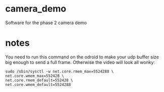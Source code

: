 camera_demo
===========

Software for the phase 2 camera demo


notes
===========

You need to run this command on the odroid to make your udp 
buffer size big enough to send a full frame. Otherwise the
video will look all wonky:

```
sudo /sbin/sysctl -w net.core.rmem_max=5524288 \
net.core.wmem_max=552428 \
net.core.rmem_default=552428 \
net.core.wmem_default=5524288
```
